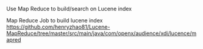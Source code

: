 Use Map Reduce to build/search on Lucene index

Map Reduce Job to build lucene index
https://github.com/henryzhao81/Lucene-MapReduce/tree/master/src/main/java/com/openx/audience/xdi/lucence/mapred




